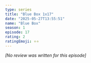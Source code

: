```yaml
---
type: series
title: "Blue Box 1x17"
date: "2025-05-27T13:55:51"
name: "Blue Box"
season: 1
episode: 17
rating: 2
ratingEmoji: ⭐️⭐️
---
```


*[No review was written for this episode]*
